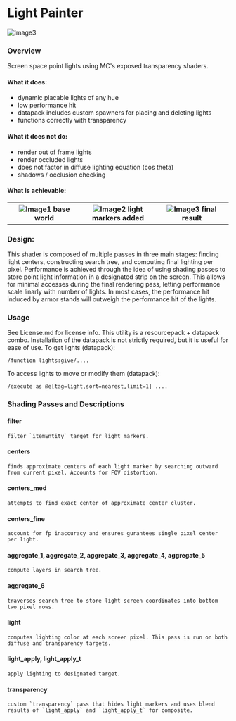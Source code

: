 # Light Painter
<img src="/images/2.png" alt="Image3"/>

### Overview
Screen space point lights using MC's exposed transparency shaders. 

#### What it does:
- dynamic placable lights of any hue
- low performance hit
- datapack includes custom spawners for placing and deleting lights
- functions correctly with transparency

#### What it does not do:
- render out of frame lights
- render occluded lights
- does not factor in diffuse lighting equation (cos theta)
- shadows / occlusion checking

#### What is achievable:
<table>
  <tr>
    <th width="33%">
      <img src="/images/0.png" alt="Image1"/>
      base world
    </th>
    <th width="33%">
      <img src="/images/1.png" alt="Image2"/>
      light markers added
    </th>
    <th width="33%">
      <img src="/images/2.png" alt="Image3"/>
      final result
    </th>
  </tr>
</table>

### Design:
This shader is composed of multiple passes in three main stages: finding light centers, constructing search tree, and computing final lighting per pixel. Performance is achieved through the idea of using shading passes to store point light information in a designated strip on the screen. This allows for minimal accesses during the final rendering pass, letting performance scale linarly with number of lights. In most cases, the performance hit induced by armor stands will outweigh the performance hit of the lights.

### Usage
See License.md for license info. This utility is a resourcepack + datapack combo. Installation of the datapack is not strictly required, but it is useful for ease of use.
To get lights (datapack):
```
/function lights:give/....
```
To access lights to move or modify them (datapack):
```
/execute as @e[tag=light,sort=nearest,limit=1] ....
```

### Shading Passes and Descriptions
#### filter
    filter `itemEntity` target for light markers.
#### centers
    finds approximate centers of each light marker by searching outward from current pixel. Accounts for FOV distortion.
#### centers_med
    attempts to find exact center of approximate center cluster.
#### centers_fine
    account for fp inaccuracy and ensures gurantees single pixel center per light.
#### aggregate_1, aggregate_2, aggregate_3, aggregate_4, aggregate_5
    compute layers in search tree.
#### aggregate_6
    traverses search tree to store light screen coordinates into bottom two pixel rows.
#### light
    computes lighting color at each screen pixel. This pass is run on both diffuse and transparency targets.
#### light_apply, light_apply_t
    apply lighting to designated target.
#### transparency
    custom `transparency` pass that hides light markers and uses blend results of `light_apply` and `light_apply_t` for composite.
